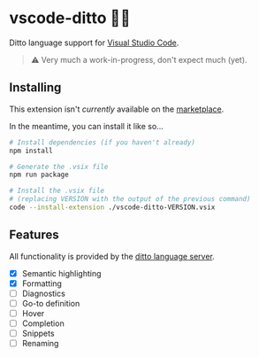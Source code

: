 # vscode-ditto 🧑‍💻

Ditto language support for [Visual Studio Code](https://code.visualstudio.com/).

> ⚠️ Very much a work-in-progress, don't expect much (yet).
 
## Installing

This extension isn't _currently_ available on the [marketplace](https://marketplace.visualstudio.com/). 

In the meantime, you can install it like so...

```sh
# Install dependencies (if you haven't already)
npm install

# Generate the .vsix file
npm run package

# Install the .vsix file
# (replacing VERSION with the output of the previous command)
code --install-extension ./vscode-ditto-VERSION.vsix
```

## Features

All functionality is provided by the [ditto language server](https://github.com/ditto-lang/ditto/tree/main/crates/ditto-lsp).

- [x] Semantic highlighting
- [x] Formatting
- [ ] Diagnostics
- [ ] Go-to definition
- [ ] Hover
- [ ] Completion
- [ ] Snippets
- [ ] Renaming
